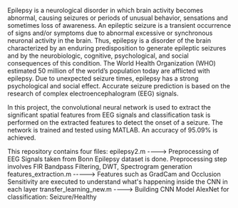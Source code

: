 Epilepsy is a neurological disorder in which brain activity becomes abnormal, causing
seizures or periods of unusual behavior, sensations and sometimes loss of awareness. An
epileptic seizure is a transient occurrence of signs and/or symptoms due to abnormal
excessive or synchronous neuronal activity in the brain. Thus, epilepsy is a disorder of the
brain characterized by an enduring predisposition to generate epileptic seizures and by the
neurobiologic, cognitive, psychological, and social consequences of this condition. The
World Health Organization (WHO) estimated 50 million of the world’s population today
are afflicted with epilepsy. Due to unexpected seizure times, epilepsy has a strong
psychological and social effect. Accurate seizure prediction is based on the research of
complex electroencephalogram (EEG) signals.

In this project, the convolutional neural network is used to extract the significant spatial
features from EEG signals and classification task is performed on the extracted features
to detect the onset of a seizure. The network is trained and tested using MATLAB. An
accuracy of 95.09% is achieved.



This repository contains four files: epilepsy2.m ----> Preprocessing of EEG Signals taken from Bonn Epilepsy dataset is done. Preprocessing step involves FIR Bandpass Filtering, DWT, Spectrogram generation
features_extraction.m -----> Features such as GradCam and Occlusion Sensitivity are executed to understand what's happening inside the CNN in each layer
transfer_learning_new.m ----> Building CNN Model AlexNet for classification: Seizure/Healthy


